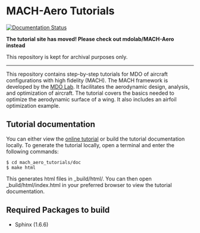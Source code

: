 # MACH-Aero Tutorials
[![Documentation Status](https://readthedocs.com/projects/mdolab-mach-aero-tutorial/badge/?version=latest)](https://mdolab-mach-aero-tutorial.readthedocs-hosted.com/en/latest/?badge=latest)

**The tutorial site has moved! Please check out mdolab/MACH-Aero instead**

This repository is kept for archival purposes only.

-----------------------------------------------------------------------------------------------------

This repository contains step-by-step tutorials for MDO of aircraft configurations with high fidelity (MACH).
The MACH framework is developed by the [MDO Lab](http://mdolab.engin.umich.edu).
It facilitates the aerodynamic design, analysis, and optimization of aircraft.
The tutorial covers the basics needed to optimize the aerodynamic surface of a wing.
It also includes an airfoil optimization example.

## Tutorial documentation
You can either view the [online tutorial](https://mdolab-mach-aero-tutorial.readthedocs-hosted.com) or build the tutorial documentation locally.
To generate the tutorial locally, open a terminal and enter the following commands:

    $ cd mach_aero_tutorials/doc
    $ make html

This generates html files in _build/html/. You can then open _build/html/index.html in your preferred browser to view the tutorial documentation.

## Required Packages to build
- Sphinx (1.6.6)
